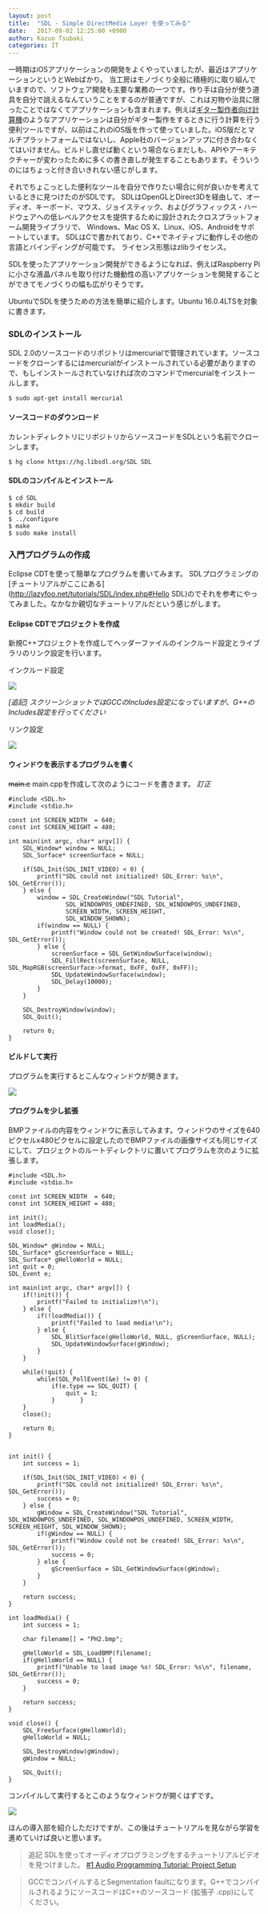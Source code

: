 ```yaml
---
layout: post
title:  "SDL - Simple DirectMedia Layer を使ってみる"
date:   2017-09-02 12:25:00 +0900
author: Kazuo Tsubaki
categories: IT
---
```

一時期はiOSアプリケーションの開発をよくやっていましたが、最近はアプリケーションというとWebばかり。
当工房はモノづくり全般に積極的に取り組んでいますので、ソフトウェア開発も主要な業務の一つです。作り手は自分が使う道具を自分で誂えるなんていうことをするのが普通ですが、これは刃物や治具に限ったことではなくてアプリケーションも含まれます。例えば[ギター製作者向け計算機](https://guitar-calc.herokuapp.com/)のようなアプリケーションは自分がギター製作をするときに行う計算を行う便利ツールですが、以前はこれのiOS版を作って使っていました。iOS版だとマルチプラットフォームではないし、Apple社のバージョンアップに付き合わなくてはいけません。ビルドし直せば動くという場合ならまだしも、APIやアーキテクチャーが変わったために多くの書き直しが発生することもあります。そういうのにはちょっと付き合いきれない感じがします。

それでちょこっとした便利なツールを自分で作りたい場合に何が良いかを考えているときに見つけたのがSDLです。
SDLはOpenGLとDirect3Dを経由して、オーディオ、キーボード、マウス、ジョイスティック、およびグラフィックス・ハードウェアへの低レベルアクセスを提供するために設計されたクロスプラットフォーム開発ライブラリで、
Windows、Mac OS X、Linux、iOS、Androidをサポートしています。
SDLはCで書かれており、C++でネイティブに動作しその他の言語とバインディングが可能です。
ライセンス形態はzlibライセンス。

SDLを使ったアプリケーション開発ができるようになれば、例えばRaspberry Piに小さな液晶パネルを取り付けた機動性の高いアプリケーションを開発することができてモノづくりの幅も広がりそうです。

UbuntuでSDLを使うための方法を簡単に紹介します。Ubuntu 16.0.4LTSを対象に書きます。


### SDLのインストール

SDL 2.0のソースコードのリポジトリはmercurialで管理されています。ソースコードをクローンするにはmercurialがインストールされている必要がありますので、もしインストールされていなければ次のコマンドでmercurialをインストールします。

	$ sudo apt-get install mercurial

#### ソースコードのダウンロード

カレントディレクトリにリポジトリからソースコードをSDLという名前でクローンします。

	$ hg clone https://hg.libsdl.org/SDL SDL

#### SDLのコンパイルとインストール

	$ cd SDL
	$ mkdir build
	$ cd build
	$ ../configure
	$ make
	$ sudo make install

### 入門プログラムの作成

Eclipse CDTを使って簡単なプログラムを書いてみます。
SDLプログラミングの[チュートリアルがここにある](http://lazyfoo.net/tutorials/SDL/index.php#Hello SDL)のでそれを参考にやってみました。なかなか親切なチュートリアルだという感じがします。

#### Eclipse CDTでプロジェクトを作成

新規C++プロジェクトを作成してヘッダーファイルのインクルード設定とライブラリのリンク設定を行います。

インクルード設定

![](/assets/post-images/include_setting.png)

*[追記] スクリーンショットではGCCのIncludes設定になっていますが、G++のIncludes設定を行ってください*

リンク設定

![](/assets/post-images/link_setting.png)

#### ウィンドウを表示するプログラムを書く

~~main.c~~ main.cppを作成して次のようにコードを書きます。 *訂正*

	#include <SDL.h>
	#include <stdio.h>

	const int SCREEN_WIDTH	= 640;
	const int SCREEN_HEIGHT	= 480;

	int main(int argc, char* argv[]) {
		SDL_Window* window = NULL;
		SDL_Surface* screenSurface = NULL;

		if(SDL_Init(SDL_INIT_VIDEO) < 0) {
			printf("SDL could not initialized! SDL_Error: %s\n", SDL_GetError());
		} else {
			window = SDL_CreateWindow("SDL Tutorial",
					SDL_WINDOWPOS_UNDEFINED, SDL_WINDOWPOS_UNDEFINED,
					SCREEN_WIDTH, SCREEN_HEIGHT,
					SDL_WINDOW_SHOWN);
			if(window == NULL) {
				printf("Window could not be created! SDL_Error: %s\n", SDL_GetError());
			} else {
				screenSurface = SDL_GetWindowSurface(window);
				SDL_FillRect(screenSurface, NULL, SDL_MapRGB(screenSurface->format, 0xFF, 0xFF, 0xFF));
				SDL_UpdateWindowSurface(window);
				SDL_Delay(10000);
			}
		}

		SDL_DestroyWindow(window);
		SDL_Quit();

		return 0;
	}


#### ビルドして実行

プログラムを実行するとこんなウィンドウが開きます。

![](/assets/post-images/my_first_window.png)

#### プログラムを少し拡張

BMPファイルの内容をウィンドウに表示してみます。ウィンドウのサイズを640ピクセルx480ピクセルに設定したのでBMPファイルの画像サイズも同じサイズにして、プロジェクトのルートディレクトリに置いてプログラムを次のように拡張します。

	#include <SDL.h>
	#include <stdio.h>

	const int SCREEN_WIDTH	= 640;
	const int SCREEN_HEIGHT	= 480;

	int init();
	int loadMedia();
	void close();

	SDL_Window* gWindow = NULL;
	SDL_Surface* gScreenSurface = NULL;
	SDL_Surface* gHelloWorld = NULL;
	int quit = 0;
	SDL_Event e;

	int main(int argc, char* argv[]) {
		if(!init()) {
			printf("Failed to initialize!\n");
		} else {
			if(!loadMedia()) {
				printf("Failed to load media!\n");
			} else {
				SDL_BlitSurface(gHelloWorld, NULL, gScreenSurface, NULL);
				SDL_UpdateWindowSurface(gWindow);
			}
		}

		while(!quit) {
			while(SDL_PollEvent(&e) != 0) {
				if(e.type == SDL_QUIT) {
					quit = 1;
				}		}
		}
		close();

		return 0;
	}


	int init() {
		int success = 1;

		if(SDL_Init(SDL_INIT_VIDEO) < 0) {
			printf("SDL could not initialized! SDL_Error: %s\n", SDL_GetError());
			success = 0;
		} else {
			gWindow = SDL_CreateWindow("SDL Tutorial", SDL_WINDOWPOS_UNDEFINED, SDL_WINDOWPOS_UNDEFINED, SCREEN_WIDTH, SCREEN_HEIGHT, SDL_WINDOW_SHOWN);
			if(gWindow == NULL) {
				printf("Window could not be created! SDL_Error: %s\n", SDL_GetError());
				success = 0;
			} else {
				gScreenSurface = SDL_GetWindowSurface(gWindow);
			}
		}

		return success;
	}

	int loadMedia() {
		int success = 1;

		char filename[] = "PH2.bmp";

		gHelloWorld = SDL_LoadBMP(filename);
		if(gHelloWorld == NULL) {
			printf("Unable to load image %s! SDL_Error: %s\n", filename, SDL_GetError());
			success = 0;
		}

		return success;
	}

	void close() {
		SDL_FreeSurface(gHelloWorld);
		gHelloWorld = NULL;

		SDL_DestroyWindow(gWindow);
		gWindow = NULL;

		SDL_Quit();
	}

コンパイルして実行するとこのようなウィンドウが開くはずです。

![](/assets/post-images/my_second_window.png)



ほんの導入部を紹介しただけですが、この後はチュートリアルを見ながら学習を進めていけば良いと思います。

>追記
>SDLを使ってオーディオプログラミングをするチュートリアルビデオを見つけました。
>[#1 Audio Programming Tutorial: Project Setup](https://youtu.be/P7lzXavDZ7g)

>GCCでコンパイルするとSegmentation faultになります。G++でコンパイルされるようにソースコードはC++のソースコード (拡張子 .cpp)にしてください。

